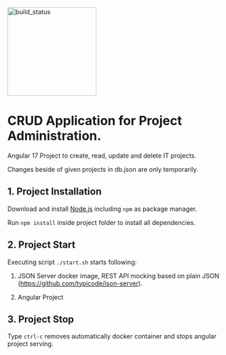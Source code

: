 [<img src="https://github.com/soerenehm/angular-crud-projects/workflows/build/badge.svg" alt="build_status" width="200"/>](https://github.com/soerenehm/angular-crud-projects/actions)

# CRUD Application for Project Administration.

Angular 17 Project to create, read, update and delete IT projects.

Changes beside of given projects in db.json are only temporarily.

## 1. Project Installation

Download and install [Node.js](https://nodejs.org/en/download/) including `npm` as package manager.

Run `npm install` inside project folder to install all dependencies.

## 2. Project Start 

Executing script `./start.sh` starts following: 

1. JSON Server docker image, REST API mocking based on plain JSON (https://github.com/typicode/json-server).

2. Angular Project

## 3. Project Stop

Type `ctrl-c` removes automatically docker container and stops angular project serving.
